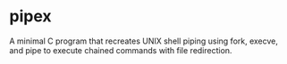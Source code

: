 # pipex
A minimal C program that recreates UNIX shell piping using fork, execve, and pipe to execute chained commands with file redirection.
